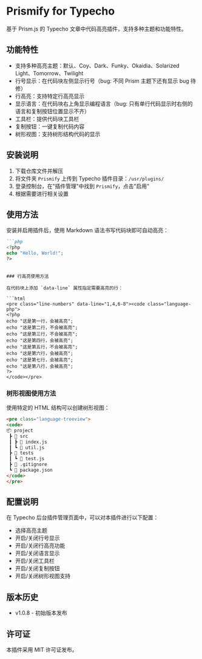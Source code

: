 # Prismify for Typecho

基于 Prism.js 的 Typecho 文章中代码高亮插件，支持多种主题和功能特性。

## 功能特性

- 支持多种高亮主题：默认、Coy、Dark、Funky、Okaidia、Solarized Light、Tomorrow、Twilight
- 行号显示：在代码块左侧显示行号（bug: 不同 Prism 主题下还有显示 bug 待修）
- 行高亮：支持特定行高亮显示
- 显示语言：在代码块右上角显示编程语言（bug: 只有单行代码显示时右侧的语言和复制按钮位置显示不齐）
- 工具栏：提供代码块工具栏
- 复制按钮：一键复制代码内容
- 树形视图：支持树形结构代码的显示

## 安装说明

1. 下载仓库文件并解压
2. 将文件夹 `Prismify` 上传到 Typecho 插件目录：`/usr/plugins/`
3. 登录控制台，在"插件管理"中找到 `Prismify`，点击"启用"
4. 根据需要进行相关设置

## 使用方法

安装并启用插件后，使用 Markdown 语法书写代码块即可自动高亮：

```markdown
```php
<?php
echo "Hello, World!";
?>
```
```

### 行高亮使用方法

在代码块上添加 `data-line` 属性指定需要高亮的行：

```html
<pre class="line-numbers" data-line="1,4,6-8"><code class="language-php">
<?php
echo "这是第一行，会被高亮";
echo "这是第二行，不会被高亮";
echo "这是第三行，不会被高亮";
echo "这是第四行，会被高亮";
echo "这是第五行，不会被高亮";
echo "这是第六行，会被高亮";
echo "这是第七行，会被高亮";
echo "这是第八行，会被高亮";
?>
</code></pre>
```

### 树形视图使用方法

使用特定的 HTML 结构可以创建树形视图：

```html
<pre class="language-treeview">
<code>
📦 project
 ┣ 📂 src
 ┃ ┣ 📜 index.js
 ┃ ┗ 📜 util.js
 ┣ 📂 tests
 ┃ ┗ 📜 test.js
 ┣ 📜 .gitignore
 ┗ 📜 package.json
</code>
</pre>
```

## 配置说明

在 Typecho 后台插件管理页面中，可以对本插件进行以下配置：

- 选择高亮主题
- 开启/关闭行号显示
- 开启/关闭行高亮功能
- 开启/关闭语言显示
- 开启/关闭工具栏
- 开启/关闭复制按钮
- 开启/关闭树形视图支持

## 版本历史

- v1.0.8 - 初始版本发布

## 许可证

本插件采用 MIT 许可证发布。
